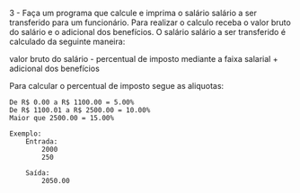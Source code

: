 3 - Faça um programa que calcule e imprima o salário salário a ser transferido para um funcionário.
Para realizar o calculo receba o valor bruto do salário e o adicional dos benefícios.
O salário salário a ser transferido é calculado da seguinte maneira: 
   
   valor bruto do salário - percentual de imposto mediante a faixa salarial + adicional dos benefícios

Para calcular o percentual de imposto segue as aliquotas:

    De R$ 0.00 a R$ 1100.00 = 5.00%
    De R$ 1100.01 a	R$ 2500.00 = 10.00%
    Maior que 2500.00 = 15.00%

    Exemplo:
        Entrada:
            2000
            250

        Saída:
            2050.00